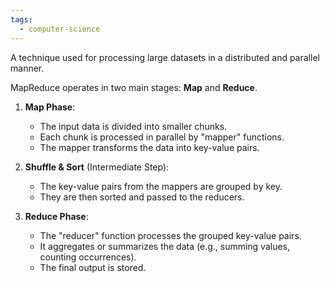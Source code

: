 ```yaml
---
tags:
  - computer-science
---
```

A technique used for processing large datasets in a distributed and parallel manner.

MapReduce operates in two main stages: **Map** and **Reduce**.

1. **Map Phase**:
    - The input data is divided into smaller chunks.
    - Each chunk is processed in parallel by "mapper" functions.
    - The mapper transforms the data into key-value pairs.
2. **Shuffle & Sort** (Intermediate Step):
    - The key-value pairs from the mappers are grouped by key.
    - They are then sorted and passed to the reducers.
3. **Reduce Phase**:
    
    - The "reducer" function processes the grouped key-value pairs.
    - It aggregates or summarizes the data (e.g., summing values, counting occurrences).
    - The final output is stored.